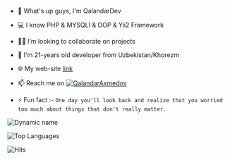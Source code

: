 - 👋 What's up guys, I'm QalandarDev
- 💻 I know PHP & MYSQLI & OOP & Yii2 Framework
- 👨‍💻 I’m looking to collaborate on projects
- 💬 I'm 21-years old developer from Uzbekistan/Khorezm
- 🌐 My web-site [link](https://linktr.ee/QalandarDev)
- 📫 Reach me on [![QalandarAxmedov](https://img.shields.io/badge/QalandarAxmedov-30302f?style=flat&logo=telegram)](https://t.me/QalandarDev)

- ⚡ Fun fact :- `One day you'll look back and realize that you worried too much about things that don't really matter.`

![Dynamic name](https://github-readme-stats.vercel.app/api?username=QalandarDev&show_icons=true&theme=radical)

![Top Languages](https://github-readme-stats.vercel.app/api/top-langs/?username=QalandarDev&layout=compact&theme=radical)

![Hits](https://hits.seeyoufarm.com/api/count/incr/badge.svg?url=https://github.com/QalandarDev/)

